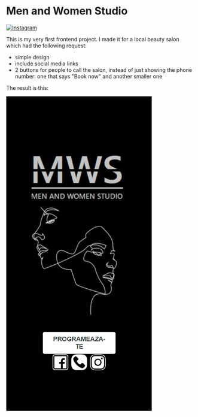 # Men and Women Studio

[![Instagram](https://img.shields.io/badge/Instagram-Follow-blue?style=for-the-badge&logo=instagram)](https://www.instagram.com/menandwomenstudio/)

This is my very first frontend project. I made it for a local beauty salon which had the following request:
- simple design
- include social media links
- 2 buttons for people to call the salon, instead of just showing the phone number: one that says "Book now" and another smaller one

The result is this:

![Demo](demo.png)

